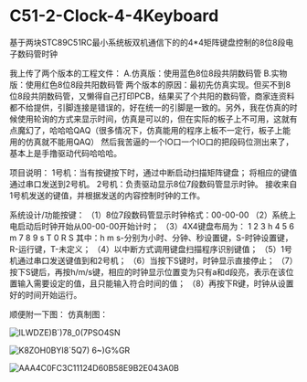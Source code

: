 # C51-2-Clock-4-4Keyboard
基于两块STC89C51RC最小系统板双机通信下的的4*4矩阵键盘控制的8位8段电子数码管时钟

我上传了两个版本的工程文件：
      A.仿真版：使用蓝色8位8段共阴数码管
      B.实物版：使用红色8位8段共阳数码管
  两个版本的原因：最初先仿真实现。但买不到8位8段共阴数码管，又懒得自己打印PCB，结果买了个共阳的数码管，商家连资料都不给提供，引脚连接是错误的，好在统一的引脚是一致的。另外，我在仿真的时候使用轮询的方式来显示时间，仿真是可以的，但在实际的板子上不可用，这就有点魔幻了，哈哈哈QAQ（很多情况下，仿真能用的程序上板不一定行，板子上能用的仿真就不能用QAQ）
  然后我苦逼的一个IO口一个IO口的把段码位测出来了，基本上是手撸驱动代码哈哈哈。

项目说明：
1号机：当有按键按下时，通过中断启动扫描矩阵键盘；
将相应的键值通过串口发送到2号机。
2号机：负责驱动显示8位7段数码管显示时钟。
接收来自1号机发送的键值，并根据发送的内容控制时钟的工作。

系统设计/功能按键：
（1）8位7段数码管显示时钟格式：00-00-00
（2）系统上电启动后时钟开始从00-00-00开始计时；
（3）4X4键盘布局为：
                  1 2 3 h
                  4 5 6 m
                  7 8 9 s
                  T 0 R S
           其中：h m s-分别为小时、分钟、秒设置键，S-时钟设置键，R-运行键，T-未定义；
（4）以中断方式调用键盘扫描程序识别键值；
（5）1号机通过串口发送键值到和2号机；
（6）当按下S键时，时钟显示直接停止；
（7）按下S键后，再按h/m/s键，相应的时钟显示位置变为只有a和d段亮，表示在该位置输入需要设定的值，且只能输入符合时间的值；
（8）再按下R键，时钟从设置好的时间开始运行。
  
顺便附一下图：
      仿真制图：

![ILWDZE)B`)78_0(7PSO4SN](https://user-images.githubusercontent.com/83332148/118977863-37b2ac00-b9a9-11eb-9f3e-ff83bb6292a5.png)

![K8ZOH0BYI8`5Q7) 6~)G%GR](https://user-images.githubusercontent.com/83332148/118977761-1a7ddd80-b9a9-11eb-8a2d-f4a36495ac52.png)

![AAA4C0FC3C11124D60B58E9B2E043A0B](https://user-images.githubusercontent.com/83332148/118978873-6bda9c80-b9aa-11eb-80fd-9fe6f7aa939a.jpg)
